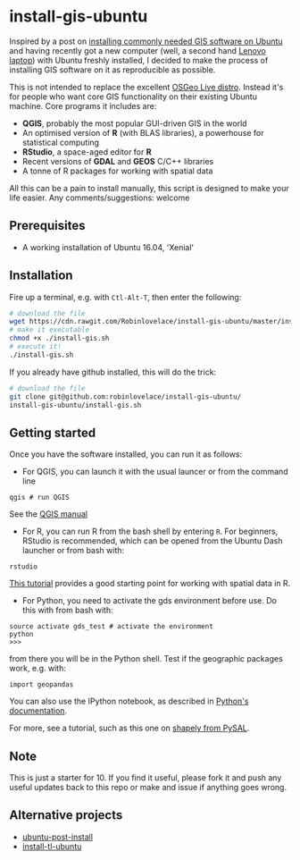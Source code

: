 # install-gis-ubuntu

Inspired by a post on [installing commonly needed GIS software on Ubuntu](https://medium.com/@ramiroaznar/how-to-install-the-most-common-open-source-gis-applications-on-ubuntu-dbe9d612347b) and having recently got a new computer (well, a second hand [Lenovo laptop](http://www.ebay.co.uk/sch/PC-Laptops-Netbooks/177/i.html?_from=R40&_nkw=lenovo&_dcat=177&rt=nc&_mPrRngCbx=1&_udlo=0&_udhi=200)) with Ubuntu freshly installed, I decided to make the process of installing GIS software on it as reproducible as possible.

This is not intended to replace the excellent [OSGeo Live distro](https://live.osgeo.org/en/index.html). Instead it's for people who want core GIS functionality on their existing Ubuntu machine. Core programs it includes are:

- **QGIS**, probably the most popular GUI-driven GIS in the world
- An optimised version of **R** (with BLAS libraries), a powerhouse for statistical computing
- **RStudio**, a space-aged editor for **R**
- Recent versions of **GDAL** and **GEOS** C/C++ libraries
- A tonne of R packages for working with spatial data

All this can be a pain to install manually, this script is designed to make your life easier. Any comments/suggestions: welcome

## Prerequisites

- A working installation of Ubuntu 16.04, 'Xenial'

## Installation

Fire up a terminal, e.g. with `Ctl-Alt-T`, then enter the following:

```bash
# download the file
wget https://cdn.rawgit.com/Robinlovelace/install-gis-ubuntu/master/install-gis.sh
# make it executable
chmod +x ./install-gis.sh
# execute it!
./install-gis.sh
```

If you already have github installed, this will do the trick:

```bash
# download the file
git clone git@github.com:robinlovelace/install-gis-ubuntu/
install-gis-ubuntu/install-gis.sh
```

## Getting started

Once you have the software installed, you can run it as follows:

- For QGIS, you can launch it with the usual launcer or from the command line

```
qgis # run QGIS
```

See the [QGIS manual](http://docs.qgis.org/2.14/en/docs/index.html)

- For R, you can run R from the bash shell by entering `R`. For beginners, RStudio is recommended, which can be opened from the Ubuntu Dash launcher or from bash with:

```
rstudio
```

[This tutorial](https://github.com/Robinlovelace/Creating-maps-in-R) provides a good starting point for working with spatial data in R.

- For Python, you need to activate the gds environment before use. Do this with from bash with: 

```
source activate gds_test # activate the environment
python
>>>
```

from there you will be in the Python shell. Test if the geographic packages work, e.g. with:

```
import geopandas
```

You can also use the IPython notebook, as described in [Python's documentation](http://jupyter-notebook-beginner-guide.readthedocs.io/en/latest/execute.html
).

For more, see a tutorial, such as this one on [shapely from PySAL](https://pysal.readthedocs.io/en/latest/users/tutorials/shapely.html).

## Note

This is just a starter for 10. If you find it useful, please fork it and push any useful updates back to this repo or make and issue if anything goes wrong.

## Alternative projects

- [ubuntu-post-install](https://github.com/snwh/ubuntu-post-install)
- [install-tl-ubuntu](https://github.com/scottkosty/install-tl-ubuntu)

